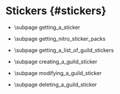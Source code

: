Stickers {#stickers}
============
* \subpage getting_a_sticker

* \subpage getting_nitro_sticker_packs

* \subpage getting_a_list_of_guild_stickers

* \subpage creating_a_guild_sticker

* \subpage modifying_a_guild_sticker

* \subpage deleting_a_guild_sticker